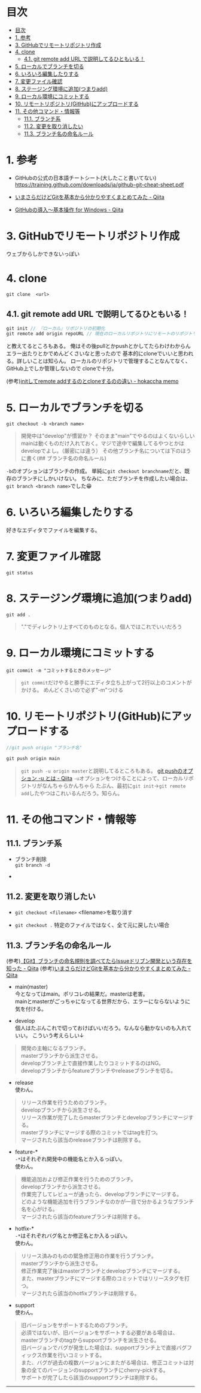 # 目次
<!-- TOC -->

- [目次](#目次)
- [1. 参考](#1-参考)
- [3. GitHubでリモートリポジトリ作成](#3-githubでリモートリポジトリ作成)
- [4. clone](#4-clone)
    - [4.1. git remote add URL で説明してるひともいる！](#41-git-remote-add-url-で説明してるひともいる)
- [5. ローカルでブランチを切る](#5-ローカルでブランチを切る)
- [6. いろいろ編集したりする](#6-いろいろ編集したりする)
- [7. 変更ファイル確認](#7-変更ファイル確認)
- [8. ステージング環境に追加(つまりadd)](#8-ステージング環境に追加つまりadd)
- [9. ローカル環境にコミットする](#9-ローカル環境にコミットする)
- [10. リモートリポジトリ(GitHub)にアップロードする](#10-リモートリポジトリgithubにアップロードする)
- [11. その他コマンド・情報等](#11-その他コマンド・情報等)
    - [11.1. ブランチ系](#111-ブランチ系)
    - [11.2. 変更を取り消したい](#112-変更を取り消したい)
    - [11.3. ブランチ名の命名ルール](#113-ブランチ名の命名ルール)

<!-- /TOC -->


# 1. 参考


- GitHubの公式の日本語チートシート(大したこと書いてない)
https://training.github.com/downloads/ja/github-git-cheat-sheet.pdf

- [いまさらだけどGitを基本から分かりやすくまとめてみた \- Qiita](https://qiita.com/gold-kou/items/7f6a3b46e2781b0dd4a0)
- [GitHubの導入〜基本操作 for Windows \- Qiita](https://qiita.com/Kenta-Okuda/items/c3dcd60a80a82147e1bf)


# 3. GitHubでリモートリポジトリ作成
ウェブからしかできないっぽい


# 4. clone
```
git clone  <url>
```

## 4.1. git remote add URL で説明してるひともいる！

```c
git init // 『ローカル』リポジトリの初期化
git remote add origin repoURL // 現在のローカルリポジトリにリモートのリポジトリを追加する
```
と教えてるところもある。
俺はその後pullとかpushとかしてたらわけわからんエラー出たりとかでめんどくさいなと思ったので
基本的にcloneでいいと思われる。詳しいことは知らん。
ローカルのリポジトリで管理することなんてなく、GitHub上でしか管理しないので
cloneで十分。

(参考)[initしてremote addするのとcloneするのの違い \- hokaccha memo](https://hokaccha.hatenablog.com/entry/20110802/1312278626)


# 5. ローカルでブランチを切る

```
git checkout -b <branch name>
```
>開発中は"develop"が慣習か？
>そのまま"main"でやるのはよくないらしい
>mainは動くものだけ入れておく。マジで途中で編集してるやつとかはdevelopでよし。（厳密には違う）
>その他ブランチ名については下のほうに書く(## ブランチ名の命名ルール)

`-b`のオプションはブランチの作成。
単純に`git checkout branchname`だと、既存のブランチにしかいけない。
ちなみに、ただブランチを作成したい場合は、`git branch <branch name>`でした😁

# 6. いろいろ編集したりする
好きなエディタでファイルを編集する。

# 7. 変更ファイル確認

```
git status
```

# 8. ステージング環境に追加(つまりadd)

```
git add .
```

>"."でディレクトリ上すべてのものとなる。個人ではこれでいいだろう

# 9. ローカル環境にコミットする

```
git commit -m "コミットするときのメッセージ"
```

>`git commit`だけやると勝手にエディタ立ち上がって2行以上のコメントがかける。
>めんどくさいので必ず"-m"つける

# 10. リモートリポジトリ(GitHub)にアップロードする
```c
//git push origin "ブランチ名"

git push origin main
```
>`git push -u origin master`と説明してるところもある。
>[git pushのオプション \-u とは \- Qiita](https://qiita.com/shumpeism/items/1b8027c8905ca826416d)
>`-u`オプションをつけることによって、ローカルリポジトリがなんちゃらかんちゃら
>たぶん、最初に`git init`→`git remote add`したやつはこれいるんだろう。知らん。



# 11. その他コマンド・情報等
## 11.1. ブランチ系

- ブランチ削除  
`git branch -d`

- 

## 11.2. 変更を取り消したい

- `git checkout <filename>`
\<filename\>を取り消す

- `git checkout .`
特定のファイルではなく、全て元に戻したい場合

## 11.3. ブランチ名の命名ルール
(参考)[【Git】ブランチの命名規則を調べてたらIssueドリブン開発という存在を知った \- Qiita](https://qiita.com/c6tower/items/fe2aa4ecb78bef69928f)
(参考)[いまさらだけどGitを基本から分かりやすくまとめてみた \- Qiita](https://qiita.com/gold-kou/items/7f6a3b46e2781b0dd4a0#%E3%83%96%E3%83%A9%E3%83%B3%E3%83%81%E3%83%A2%E3%83%87%E3%83%AB)

- main(master)  
今となってはmain。ポリコレの結果だ。masterは老害。  
mainとmasterがごっちゃになってる世界だから、エラーにならないように気を付ける。  


- develop  
個人はたぶんこれで切っておけばいいだろう。なんなら動かないのも入れていい。
こういう考えらしい↓
>開発の主軸になるブランチ。  
>masterブランチから派生させる。  
>developブランチ上で直接作業したりコミットするのはNG。  
>developブランチからfeatureブランチやreleaseブランチを切る。  


- release  
使わん。  
>リリース作業を行うためのブランチ。  
>developブランチから派生させる。  
>リリース作業が完了したらmasterブランチとdevelopブランチにマージする。  
>masterブランチにマージする際のコミットではtagを打つ。  
>マージされたら該当のreleaseブランチは削除する。  

- feature-*  
`-*`はそれぞれ開発中の機能名とか入るっぽい。  
使わん。  
>機能追加および修正作業を行うためのブランチ。  
>developブランチから派生させる。  
>作業完了してレビューが通ったら、developブランチにマージする。  
>どのような機能追加を行うブランチなのかが一目で分かるようなブランチ名を心がける。  
>マージされたら該当のfeatureブランチは削除する。  

- hotfix-*  
`-*`はそれぞれバグ名とか修正名とか入るっぽい。  
使わん。  
>リリース済みのものの緊急修正用の作業を行うブランチ。  
>masterブランチから派生させる。  
>修正作業完了後はmasterブランチとdevelopブランチにマージする。  
>また、masterブランチにマージする際のコミットではリリースタグを打つ。  
>マージされたら該当のhotfixブランチは削除する。  

- support  
使わん。  
>旧バージョンをサポートするためのブランチ。  
>必須ではないが、旧バージョンをサポートする必要がある場合は、masterブランチのtagからsupportブランチを派生させる。  
>旧バージョンでバグが発生した場合は、supportブランチ上で直接バグフィックス作業を行いコミットする。  
>また、バグが過去の複数バージョンにまたがる場合は、修正コミットは対象の全てのバージョンのsupportブランチにcherry-pickする。  
>サポートが完了したら該当のsupportブランチは削除する。  




---
